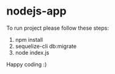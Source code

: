 # nodejs-app


To run project please follow these steps:
  1. npm install
  2. sequelize-cli db:migrate 
  3. node index.js
  
  
Happy coding :)
